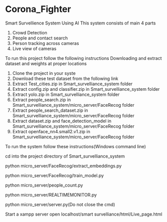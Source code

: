 # Corona_Fighter
Smart Survellience System Using AI
This system consists of main 4 parts
1. Crowd Detection
2. People and contact search
3. Person tracking across cameras
4. Live view of cameras


To run this project follow the following instructions
Downloading and extract dataset and weights at proper locations

1. Clone the project in your syste
2. Download these test dataset from the following link
3. Extract Test_cities.zip in Smart_survelliance_system folder
4. Extract config.zip and classifier.zip in Smart_survelliance_system folder
5. Extract yolo.zip in Smart_survelliance_system folder
6. Extract  people_search.zip in Smart_survelliance_system/micro_server/FaceRecog folder
7. Extract  people_search_dataset.zip in Smart_survelliance_system/micro_server/FaceRecog folder
8. Extract  dataset.zip and face_detection_model in Smart_survelliance_system/micro_server/FaceRecog folder
9. Extract  openface_nn4.small2.v1.zip in Smart_survelliance_system/micro_server/FaceRecog folder 

To run the system follow these instructions(Windows command line)

cd into the project directory of Smart_survelliance_system

python micro_server/FaceRecog/extract_embeddings.py

python micro_server/FaceRecog/train_model.py

python micro_server/people_count.py

python micro_server/REALTIMEMONITOR.py

python micro_server/server.py(Do not close the cmd)


Start a xampp server
open localhost/smart survelliance/html/Live_page.html
